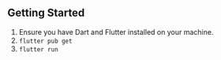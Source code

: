 ## Getting Started

1. Ensure you have Dart and Flutter installed on your machine.
2. `flutter pub get`
3. `flutter run`